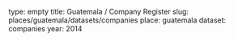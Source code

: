 type: empty
title: Guatemala / Company Register
slug: places/guatemala/datasets/companies
place: guatemala
dataset: companies
year: 2014
